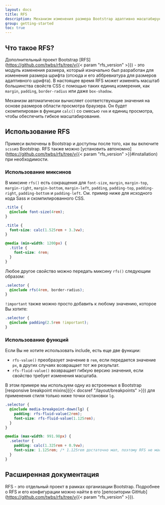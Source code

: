 ```yaml
---
layout: docs
title: RFS
description: Механизм изменения размера Bootstrap адаптивно масштабирует общие свойства CSS, чтобы лучше использовать доступное пространство между окнами просмотра и устройствами.
group: getting-started
toc: true
---
```


## Что такое RFS?

Дополнительный проект Bootstrap [RFS](https://github.com/twbs/rfs/tree/v{{< param "rfs_version" >}}) - это модуль изменения размера, который изначально был разработан для изменения размера шрифта (отсюда и его аббревиатура для размеров адаптивного шрифта). В настоящее время RFS может изменять масштаб большинства свойств CSS с помощью таких единиц измерения, как `margin`, `padding`, `border-radius` или даже `box-shadow`.

Механизм автоматически вычисляет соответствующие значения на основе размеров области просмотра браузера. Он будет скомпилирован в функции `calc()` со смесью `rem` и единиц просмотра, чтобы обеспечить гибкое масштабирование.

## Использование RFS

Примеси включены в Bootstrap и доступны после того, как вы включите `scss`из Bootstrap. RFS также можно [установить автономно](https://github.com/twbs/rfs/tree/v{{< param "rfs_version" >}}#installation) при необходимости.

### Использование миксинов

В миксине `rfs()` есть сокращения для `font-size`, `margin`, `margin-top`, `margin-right`, `margin-bottom`, `margin-left`, `padding`, `padding-top`, `padding-right`, `padding-bottom` и `padding-left`. См. пример ниже для исходного кода Sass и скомпилированного CSS.

```scss
.title {
  @include font-size(4rem);
}
```

```css
.title {
  font-size: calc(1.525rem + 3.3vw);
}

@media (min-width: 1200px) {
  .title {
    font-size: 4rem;
  }
}
```

Любое другое свойство можно передать миксину `rfs()` следующим образом:

```scss
.selector {
  @include rfs(4rem, border-radius);
}
```

`!important` также можно просто добавить к любому значению, которое Вы хотите:

```scss
.selector {
  @include padding(2.5rem !important);
}
```

### Использование функций

Если Вы не хотите использовать include, есть еще две функции:

- `rfs-value()` преобразует значение в `rem`, если передается значение `px`, в других случаях возвращает тот же результат.
- `rfs-fluid-value()` возвращает гибкую версию значения, если свойство требует изменения масштаба.

В этом примере мы используем одну из встроенных в Bootstrap [responsive breakpoint mixins]({{< docsref "/layout/breakpoints" >}}) для применения стиля только ниже точки остановки `lg`.

```scss
.selector {
  @include media-breakpoint-down(lg) {
    padding: rfs-fluid-value(2rem);
    font-size: rfs-fluid-value(1.125rem);
  }
}
```

```css
@media (max-width: 991.98px) {
  .selector {
    padding: calc(1.325rem + 0.9vw);
    font-size: 1.125rem; /* 1.125rem достаточно мал, поэтому RFS не масштабирует это */
  }
}
```

## Расширенная документация

RFS - это отдельный проект в рамках организации Bootstrap. Подробнее о RFS и его конфигурации можно найти в его [репозитории GitHub](https://github.com/twbs/rfs/tree/v{{< param "rfs_version" >}}).
